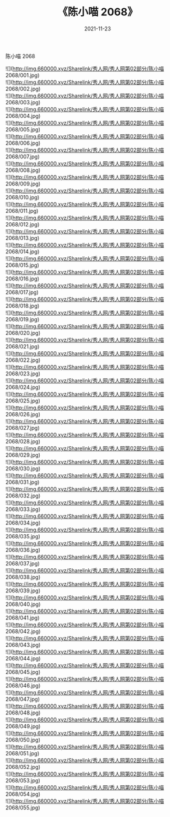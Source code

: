 ﻿---
layout: post
title:  《陈小喵 2068》
date:   2021-11-23
img: http://img.660000.xyz/Sharelink/秀人网/秀人网第02部分/陈小喵 2068/000.jpg
categories: [美女, 清纯, 唯美]
---

陈小喵 2068

  ![](http://img.660000.xyz/Sharelink/秀人网/秀人网第02部分/陈小喵 2068/001.jpg) <br> ![](http://img.660000.xyz/Sharelink/秀人网/秀人网第02部分/陈小喵 2068/002.jpg) <br> ![](http://img.660000.xyz/Sharelink/秀人网/秀人网第02部分/陈小喵 2068/003.jpg) <br> ![](http://img.660000.xyz/Sharelink/秀人网/秀人网第02部分/陈小喵 2068/004.jpg) <br> ![](http://img.660000.xyz/Sharelink/秀人网/秀人网第02部分/陈小喵 2068/005.jpg) <br> ![](http://img.660000.xyz/Sharelink/秀人网/秀人网第02部分/陈小喵 2068/006.jpg) <br> ![](http://img.660000.xyz/Sharelink/秀人网/秀人网第02部分/陈小喵 2068/007.jpg) <br> ![](http://img.660000.xyz/Sharelink/秀人网/秀人网第02部分/陈小喵 2068/008.jpg) <br> ![](http://img.660000.xyz/Sharelink/秀人网/秀人网第02部分/陈小喵 2068/009.jpg) <br> ![](http://img.660000.xyz/Sharelink/秀人网/秀人网第02部分/陈小喵 2068/010.jpg) <br> ![](http://img.660000.xyz/Sharelink/秀人网/秀人网第02部分/陈小喵 2068/011.jpg) <br> ![](http://img.660000.xyz/Sharelink/秀人网/秀人网第02部分/陈小喵 2068/012.jpg) <br> ![](http://img.660000.xyz/Sharelink/秀人网/秀人网第02部分/陈小喵 2068/013.jpg) <br> ![](http://img.660000.xyz/Sharelink/秀人网/秀人网第02部分/陈小喵 2068/014.jpg) <br> ![](http://img.660000.xyz/Sharelink/秀人网/秀人网第02部分/陈小喵 2068/015.jpg) <br> ![](http://img.660000.xyz/Sharelink/秀人网/秀人网第02部分/陈小喵 2068/016.jpg) <br> ![](http://img.660000.xyz/Sharelink/秀人网/秀人网第02部分/陈小喵 2068/017.jpg) <br> ![](http://img.660000.xyz/Sharelink/秀人网/秀人网第02部分/陈小喵 2068/018.jpg) <br> ![](http://img.660000.xyz/Sharelink/秀人网/秀人网第02部分/陈小喵 2068/019.jpg) <br> ![](http://img.660000.xyz/Sharelink/秀人网/秀人网第02部分/陈小喵 2068/020.jpg) <br> ![](http://img.660000.xyz/Sharelink/秀人网/秀人网第02部分/陈小喵 2068/021.jpg) <br> ![](http://img.660000.xyz/Sharelink/秀人网/秀人网第02部分/陈小喵 2068/022.jpg) <br> ![](http://img.660000.xyz/Sharelink/秀人网/秀人网第02部分/陈小喵 2068/023.jpg) <br> ![](http://img.660000.xyz/Sharelink/秀人网/秀人网第02部分/陈小喵 2068/024.jpg) <br> ![](http://img.660000.xyz/Sharelink/秀人网/秀人网第02部分/陈小喵 2068/025.jpg) <br> ![](http://img.660000.xyz/Sharelink/秀人网/秀人网第02部分/陈小喵 2068/026.jpg) <br> ![](http://img.660000.xyz/Sharelink/秀人网/秀人网第02部分/陈小喵 2068/027.jpg) <br> ![](http://img.660000.xyz/Sharelink/秀人网/秀人网第02部分/陈小喵 2068/028.jpg) <br> ![](http://img.660000.xyz/Sharelink/秀人网/秀人网第02部分/陈小喵 2068/029.jpg) <br> ![](http://img.660000.xyz/Sharelink/秀人网/秀人网第02部分/陈小喵 2068/030.jpg) <br> ![](http://img.660000.xyz/Sharelink/秀人网/秀人网第02部分/陈小喵 2068/031.jpg) <br> ![](http://img.660000.xyz/Sharelink/秀人网/秀人网第02部分/陈小喵 2068/032.jpg) <br> ![](http://img.660000.xyz/Sharelink/秀人网/秀人网第02部分/陈小喵 2068/033.jpg) <br> ![](http://img.660000.xyz/Sharelink/秀人网/秀人网第02部分/陈小喵 2068/034.jpg) <br> ![](http://img.660000.xyz/Sharelink/秀人网/秀人网第02部分/陈小喵 2068/035.jpg) <br> ![](http://img.660000.xyz/Sharelink/秀人网/秀人网第02部分/陈小喵 2068/036.jpg) <br> ![](http://img.660000.xyz/Sharelink/秀人网/秀人网第02部分/陈小喵 2068/037.jpg) <br> ![](http://img.660000.xyz/Sharelink/秀人网/秀人网第02部分/陈小喵 2068/038.jpg) <br> ![](http://img.660000.xyz/Sharelink/秀人网/秀人网第02部分/陈小喵 2068/039.jpg) <br> ![](http://img.660000.xyz/Sharelink/秀人网/秀人网第02部分/陈小喵 2068/040.jpg) <br> ![](http://img.660000.xyz/Sharelink/秀人网/秀人网第02部分/陈小喵 2068/041.jpg) <br> ![](http://img.660000.xyz/Sharelink/秀人网/秀人网第02部分/陈小喵 2068/042.jpg) <br> ![](http://img.660000.xyz/Sharelink/秀人网/秀人网第02部分/陈小喵 2068/043.jpg) <br> ![](http://img.660000.xyz/Sharelink/秀人网/秀人网第02部分/陈小喵 2068/044.jpg) <br> ![](http://img.660000.xyz/Sharelink/秀人网/秀人网第02部分/陈小喵 2068/045.jpg) <br> ![](http://img.660000.xyz/Sharelink/秀人网/秀人网第02部分/陈小喵 2068/046.jpg) <br> ![](http://img.660000.xyz/Sharelink/秀人网/秀人网第02部分/陈小喵 2068/047.jpg) <br> ![](http://img.660000.xyz/Sharelink/秀人网/秀人网第02部分/陈小喵 2068/048.jpg) <br> ![](http://img.660000.xyz/Sharelink/秀人网/秀人网第02部分/陈小喵 2068/049.jpg) <br> ![](http://img.660000.xyz/Sharelink/秀人网/秀人网第02部分/陈小喵 2068/050.jpg) <br> ![](http://img.660000.xyz/Sharelink/秀人网/秀人网第02部分/陈小喵 2068/051.jpg) <br> ![](http://img.660000.xyz/Sharelink/秀人网/秀人网第02部分/陈小喵 2068/052.jpg) <br> ![](http://img.660000.xyz/Sharelink/秀人网/秀人网第02部分/陈小喵 2068/053.jpg) <br> ![](http://img.660000.xyz/Sharelink/秀人网/秀人网第02部分/陈小喵 2068/054.jpg) <br> ![](http://img.660000.xyz/Sharelink/秀人网/秀人网第02部分/陈小喵 2068/055.jpg) <br>